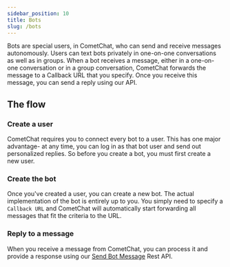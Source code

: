 ```yaml
---
sidebar_position: 10
title: Bots
slug: /bots
---
```


Bots are special users, in CometChat, who can send and receive messages autonomously. Users can text bots privately in one-on-one conversations as well as in groups. When a bot receives a message, either in a one-on-one conversation or in a group conversation, CometChat forwards the message to a Callback URL that you specify. Once you receive this message, you can send a reply using our API.

## The flow

### Create a user

CometChat requires you to connect every bot to a user. This has one major advantage- at any time, you can log in as that bot user and send out personalized replies. So before you create a bot, you must first create a new user.

### Create the bot

Once you've created a user, you can create a new bot. The actual implementation of the bot is entirely up to you. You simply need to specify a `Callback URL` and CometChat will automatically start forwarding all messages that fit the criteria to the URL.

### Reply to a message

When you receive a message from CometChat, you can process it and provide a response using our [Send Bot Message](https://api-explorer.cometchat.com/reference/sends-bot-message) Rest API.

